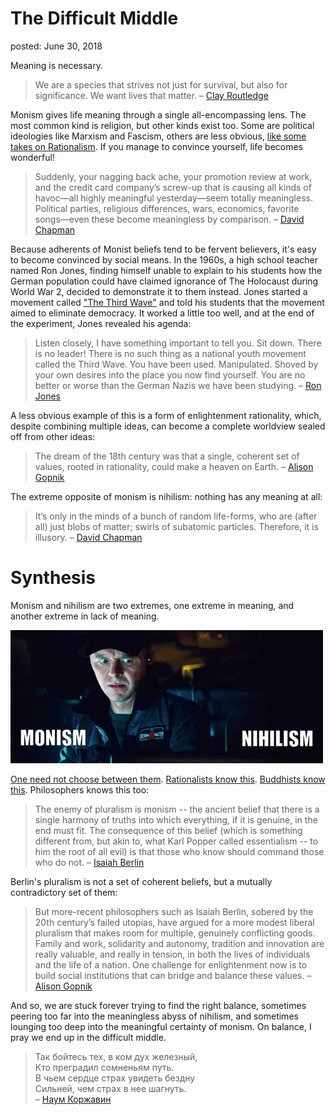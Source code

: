 The Difficult Middle
===
posted: June 30, 2018

Meaning is necessary. 

> We are a species that strives not just for survival, but also for
> significance. We want lives that matter. – [Clay Routledge][clay]

Monism gives life meaning through a single all-encompassing lens. The most
common kind is religion, but other kinds exist too. Some are political
ideologies like Marxism and Fascism, others are less obvious, [like some takes
on Rationalism][chapman-rationalism]. If you manage to convince yourself, life
becomes wonderful!

<!--more-->

> Suddenly, your nagging back ache, your promotion review at work, and the
> credit card company’s screw-up that is causing all kinds of havoc—all highly
> meaningful yesterday—seem totally meaningless. Political parties, religious
> differences, wars, economics, favorite songs—even these become meaningless by
> comparison. – [David Chapman][chapman-eternalism]

Because adherents of Monist beliefs tend to be fervent believers, it's easy to
become convinced by social means. In the 1960s, a high school teacher named Ron
Jones, finding himself unable to explain to his students how the German
population could have claimed ignorance of The Holocaust during World War 2,
decided to demonstrate it to them instead. Jones started a movement called ["The
Third Wave"][jones] and told his students that the movement aimed to eliminate
democracy. It worked a little too well, and at the end of the experiment, Jones
revealed his agenda:

> Listen closely, I have something important to tell you. Sit down. There is
> no leader! There is no such thing as a national youth movement called the Third
> Wave. You have been used.  Manipulated. Shoved by your own desires into the
> place you now find yourself.  You are no better or worse than the German Nazis
> we have been studying. – [Ron Jones][jones-account]

A less obvious example of this is a form of enlightenment rationality, which,
despite combining multiple ideas, can become a complete worldview sealed off
from other ideas:

> The dream of the 18th century was that a single, coherent set of values,
> rooted in rationality, could make a heaven on Earth. – [Alison Gopnik][gopnik]

The extreme opposite of monism is nihilism: nothing has any meaning at all:

> It’s only in the minds of a bunch of random life-forms, who are (after all)
> just blobs of matter; swirls of subatomic particles. Therefore, it is illusory.
> – [David Chapman][chapman-eternalism]

# Synthesis

Monism and nihilism are two extremes, one extreme in meaning, and another
extreme in lack of meaning.

![Stuck](nono.gif)

[One need not choose between them][false-dilemma]. [Rationalists know
this][third-alternative]. [Buddhists know this][middle-way].  Philosophers knows
this too:

> The enemy of pluralism is monism -- the ancient belief that there is a single harmony of truths into which everything, if it is genuine, in the end must fit. The consequence of this belief (which is something different from, but akin to, what Karl Popper called essentialism -- to him the root of all evil) is that those who know should command those who do not. – [Isaiah Berlin][berlin]

Berlin's pluralism is not a set of coherent beliefs, but a mutually
contradictory set of them:

> But more-recent philosophers such as Isaiah Berlin, sobered by the 20th century’s failed utopias, have argued for a more modest liberal pluralism that makes room for multiple, genuinely conflicting goods. Family and work, solidarity and autonomy, tradition and innovation are really valuable, and really in tension, in both the lives of individuals and the life of a nation. One challenge for enlightenment now is to build social institutions that can bridge and balance these values. – [Alison Gopnik][gopnik]

And so, we are stuck forever trying to find the right balance, sometimes
peering too far into the meaningless abyss of nihilism, and sometimes lounging
too deep into the meaningful certainty of monism. On balance, I pray we end up
in the difficult middle.

> Так бойтесь тех, в ком дух железный,  
> Кто преградил сомненьям путь.  
> В чьем сердце страх увидеть бездну  
> Сильней, чем страх в нее шагнуть.  
> – [Наум Коржавин][korzhavin]


[clay]: https://www.nytimes.com/2018/06/23/opinion/sunday/suicide-rate-existential-crisis.html
[chapman-rationalism]: https://meaningness.com/non-theistic-eternalism
[chapman-eternalism]: https://meaningness.com/extreme-examples-eternalism-and-nihilism
[jones]: https://en.wikipedia.org/wiki/The_Third_Wave_(experiment)
[jones-account]: https://web.archive.org/web/20050224084643/http://www.vaniercollege.qc.ca/Auxiliary/Psychology/Frank/Thirdwave.html
[gopnik]: https://www.theatlantic.com/magazine/archive/2018/04/steven-pinker-enlightenment-now/554054/ 
[false-dilemma]: https://en.wikipedia.org/wiki/False_dilemma
[third-alternative]: https://www.lesswrong.com/posts/erGipespbbzdG5zYb/the-third-alternative
[middle-way]: https://en.wikipedia.org/wiki/Middle_Way
[berlin]: https://www.cs.utexas.edu/users/vl/notes/berlin.html
[korzhavin]: http://www.belousenko.com/books/Korzhavin/korzhavin_naivnost.htm
